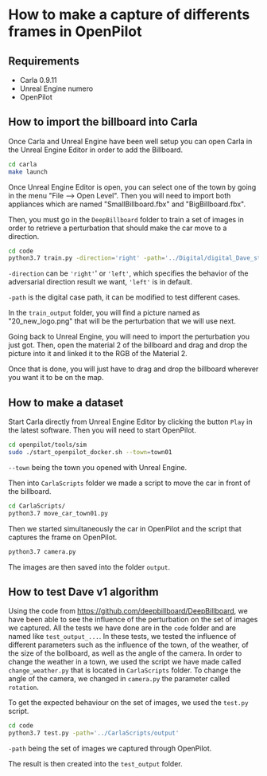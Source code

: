 # How to make a capture of differents frames in OpenPilot

## Requirements

* Carla 0.9.11
* Unreal Engine numero
* OpenPilot

## How to import the billboard into Carla

Once Carla and Unreal Engine have been well setup you can open Carla in the Unreal Engine Editor in order to add the Billboard.

```bash
cd carla
make launch
```

Once Unreal Engine Editor is open, you can select one of the town by going in the menu "File --> Open Level". Then you will need to import both appliances which are named "SmallBillboard.fbx" and "BigBillboard.fbx".

Then, you must go in the `DeepBillboard` folder to train a set of images in order to retrieve a perturbation that should make the car move to a direction.
```bash
cd code
python3.7 train.py -direction='right' -path='../Digital/digital_Dave_straight1'
```
`-direction` can be `'right'`' or `'left'`, which specifies the behavior of the adversarial direction result we want, `'left'` is in default.

`-path` is the digital case path, it can be modified to test different cases.

In the `train_output` folder, you will find a picture named as "20_new_logo.png" that will be the perturbation that we will use next.

Going back to Unreal Engine, you will need to import the perturbation you just got. Then, open the material 2 of the billboard and drag and drop the picture into it and linked it to the RGB of the Material 2.

Once that is done, you will just have to drag and drop the billboard wherever you want it to be on the map.

## How to make a dataset

Start Carla directly from Unreal Engine Editor by clicking the button `Play` in the latest software.
Then you will need to start OpenPilot.

```bash
cd openpilot/tools/sim
sudo ./start_openpilot_docker.sh --town=town01
```
`--town` being the town you opened with Unreal Engine.

Then into `CarlaScripts` folder we made a script to move the car in front of the billboard.
```bash
cd CarlaScripts/
python3.7 move_car_town01.py
```

Then we started simultaneously the car in OpenPilot and the script that captures the frame on OpenPilot.
```bash
python3.7 camera.py
```
The images are then saved into the folder `output`.

## How to test Dave v1 algorithm
Using the code from https://github.com/deepbillboard/DeepBillboard, we have been able to see the influence of the perturbation on the set of images we captured. All the tests we have done are in the `code` folder and are named like `test_output_...`.
In these tests, we tested the influence of different parameters such as the influence of the town, of the weather, of the size of the bollboard, as well as the angle of the camera.
In order to change the weather in a town, we used the script we have made called `change_weather.py` that is located in `CarlaScripts` folder.
To change the angle of the camera, we changed in `camera.py` the parameter called `rotation`.

To get the expected behaviour on the set of images, we used the `test.py` script.
```bash
cd code
python3.7 test.py -path='../CarlaScripts/output'
```
`-path` being the set of images we captured through OpenPilot.

The result is then created into the `test_output` folder.
